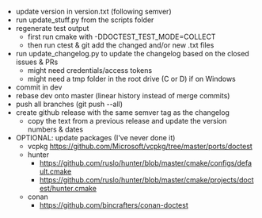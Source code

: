 - update version in version.txt (following semver)
- run update_stuff.py from the scripts folder
- regenerate test output
    - first run cmake with -DDOCTEST_TEST_MODE=COLLECT
    - then run ctest & git add the changed and/or new .txt files
- run update_changelog.py to update the changelog based on the closed issues & PRs
    - might need credentials/access tokens
    - might need a tmp folder in the root drive (C or D) if on Windows
- commit in dev
- rebase dev onto master (linear history instead of merge commits)
- push all branches (git push --all)
- create github release with the same semver tag as the changelog
    - copy the text from a previous release and update the version numbers & dates
- OPTIONAL: update packages (I've never done it)
    - vcpkg https://github.com/Microsoft/vcpkg/tree/master/ports/doctest
    - hunter
        - https://github.com/ruslo/hunter/blob/master/cmake/configs/default.cmake
        - https://github.com/ruslo/hunter/blob/master/cmake/projects/doctest/hunter.cmake
    - conan
        - https://github.com/bincrafters/conan-doctest
